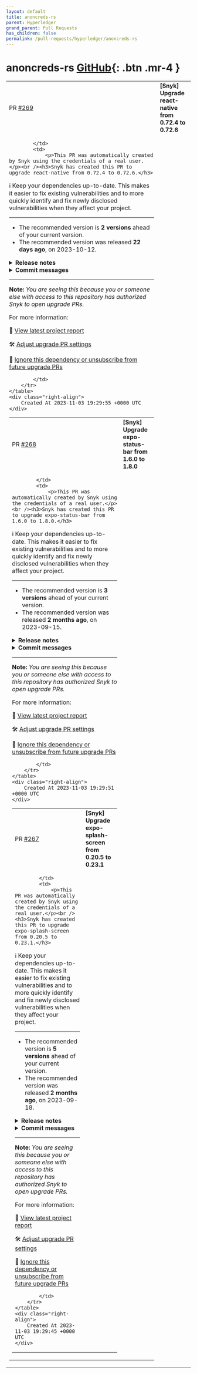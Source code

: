 ```yaml
---
layout: default
title: anoncreds-rs
parent: Hyperledger
grand_parent: Pull Requests
has_children: false
permalink: /pull-requests/hyperledger/anoncreds-rs
---
```


# anoncreds-rs <span class="fs-3 right-align">[GitHub](https://github.com/hyperledger/anoncreds-rs){: .btn .mr-4 }</span>


<div>
    <table>
        <tr>
            <td>
                PR <a href="https://github.com/hyperledger/anoncreds-rs/pull/269" class=".btn">#269</a>
            </td>
            <td>
                <b>
                    [Snyk] Upgrade react-native from 0.72.4 to 0.72.6
                </b>
            </td>
        </tr>
        <tr>
            <td>
                
            </td>
            <td>
                <p>This PR was automatically created by Snyk using the credentials of a real user.</p><br /><h3>Snyk has created this PR to upgrade react-native from 0.72.4 to 0.72.6.</h3>

:information_source: Keep your dependencies up-to-date. This makes it easier to fix existing vulnerabilities and to more quickly identify and fix newly disclosed vulnerabilities when they affect your project.
<hr/>

- The recommended version is **2 versions** ahead of your current version.
- The recommended version was released **22 days ago**, on 2023-10-12.


<details>
<summary><b>Release notes</b></summary>
<br/>
  <details>
    <summary>Package name: <b>react-native</b></summary>
    <ul>
      <li>
        <b>0.72.6</b> - <a href="https://snyk.io/redirect/github/facebook/react-native/releases/tag/v0.72.6">2023-10-12</a></br><h3>Fixed</h3>
<ul>
<li>Fix a potential bug in <code>EventEmitter</code> when used with certain Babel configurations that incorrectly polyfill the spread operator for iterables (<a href="https://snyk.io/redirect/github/facebook/react-native/commit/9b3bd637231e5e9e7d8b729c71842f3b7a2da373">9b3bd63723</a> by <a href="https://snyk.io/redirect/github/yungsters">@ yungsters</a>)</li>
</ul>
<h4>iOS specific</h4>
<ul>
<li>Set the max version of Active support to 7.0.8 (<a href="https://snyk.io/redirect/github/facebook/react-native/commit/785f91b67a5d97e4e54d341279c878483a3d9a11">785f91b67a</a> by <a href="https://snyk.io/redirect/github/cipolleschi">@ cipolleschi</a>)</li>
</ul>
<hr>
<p>You can participate in the conversation on the status of this release in this <a href="https://snyk.io/redirect/github/reactwg/react-native-releases/discussions/91" data-hovercard-type="discussion" data-hovercard-url="/reactwg/react-native-releases/discussions/91/hovercard">discussion</a></p>
<hr>
<p>To help you upgrade to this version, you can use the <a href="https://react-native-community.github.io/upgrade-helper/" rel="nofollow">upgrade helper</a> ⚛️</p>
<hr>
<p>You can find the whole changelog history in the <a href="https://snyk.io/redirect/github/facebook/react-native/blob/main/CHANGELOG.md">changelog.md file</a>.</p>
      </li>
      <li>
        <b>0.72.5</b> - <a href="https://snyk.io/redirect/github/facebook/react-native/releases/tag/v0.72.5">2023-09-25</a></br>

<h3>Changed</h3>
<ul>
<li>Bump CLI to 11.3.7 (<a href="https://snyk.io/redirect/github/facebook/react-native/commit/6f02d55debe818dcb1db753f2ca4cc0b804d0df5">6f02d55deb</a> by <a href="https://snyk.io/redirect/github/huntie">@ huntie</a>)</li>
<li>Bump @ react-native/codegen to 0.72.7 (<a href="https://snyk.io/redirect/github/facebook/react-native/commit/4da991407da2791f22ded368ad04457b03be5ee3">4da991407d</a> by <a href="https://snyk.io/redirect/github/Titozzz">@ Titozzz</a>)</li>
</ul>
<h3>Fixed</h3>
<h4>Android specific</h4>
<ul>
<li>Fix building Android on Windows. (<a href="https://snyk.io/redirect/github/facebook/react-native/commit/054ab62be0db5d14f02f5aeb4c696f037ea68794">054ab62be0</a> by <a href="https://snyk.io/redirect/github/alespergl">@ alespergl</a>)</li>
<li>A bug fix for Android builds with new arch on Windows host. (<a href="https://snyk.io/redirect/github/facebook/react-native/commit/a323249e0a0f9c2fb75ee05d7da62a34f3c56be0">a323249e0a</a> by <a href="https://snyk.io/redirect/github/birdofpreyru">@ birdofpreyru</a>)</li>
<li>Fix null crash when using maintainVisibleContentPosition on Android (<a href="https://snyk.io/redirect/github/facebook/react-native/commit/1a1a79871b2d040764537433b431bc3b416904e3">1a1a79871b</a> by <a href="https://snyk.io/redirect/github/janicduplessis">@ janicduplessis</a>)</li>
</ul>
<h4>iOS specific</h4>
<ul>
<li>XCode 15 fixes (<a href="https://snyk.io/redirect/github/facebook/react-native/commit/21763e85e39e17a19a1cf7a9026ef74517464749">21763e85e3</a>, <a href="https://snyk.io/redirect/github/facebook/react-native/commit/0dbd621c598e3ba7a203ec41bb70ce395ad1d62c">0dbd621c59</a> &amp; <a href="https://snyk.io/redirect/github/facebook/react-native/commit/8a5b2d673502037731ee6bc40fc64cdd22139011">8a5b2d6735</a>)</li>
<li>Fix timer background state when App is launched from background (<a href="https://snyk.io/redirect/github/facebook/react-native/commit/a4ea737ae1773e7fd49969ae20b962bdd7481b37">a4ea737ae1</a> by <a href="https://snyk.io/redirect/github/zhongwuzw">@ zhongwuzw</a>)</li>
<li>Guard <code>JSGlobalContextSetInspectable</code> behind a compile time check for Xcode 14.3+ (<a href="https://snyk.io/redirect/github/facebook/react-native/commit/3eeee11d7ac4075d0917233d3be4a9469f802d35">3eeee11d7a</a> by <a href="https://snyk.io/redirect/github/Saadnajmi">@ Saadnajmi</a>)</li>
<li>Re-enable direct debugging with JSC on iOS 16.4+ (<a href="https://snyk.io/redirect/github/facebook/react-native/commit/8b1bf058c4bcbf4e5ca45b0056217266a1ed870c">8b1bf058c4</a> by <a href="https://snyk.io/redirect/github/huntie">@ huntie</a>)</li>
</ul>
<hr>
<p>You can participate in the conversation on the status of this release in this <a href="https://snyk.io/redirect/github/reactwg/react-native-releases/discussions/89" data-hovercard-type="discussion" data-hovercard-url="/reactwg/react-native-releases/discussions/89/hovercard">discussion</a></p>
<hr>
<p>To help you upgrade to this version, you can use the <a href="https://react-native-community.github.io/upgrade-helper/" rel="nofollow">upgrade helper</a> ⚛️</p>
<hr>
<p>You can find the whole changelog history in the <a href="https://snyk.io/redirect/github/facebook/react-native/blob/main/CHANGELOG.md">changelog.md file</a>.</p>
      </li>
      <li>
        <b>0.72.4</b> - 2023-08-14
      </li>
    </ul>
    from <a href="https://snyk.io/redirect/github/facebook/react-native/releases">react-native GitHub release notes</a>
  </details>
</details>


<details>
  <summary><b>Commit messages</b></summary>
  </br>
  <details>
    <summary>Package name: <b>react-native</b></summary>
    <ul>
      <li><a href="https://snyk.io/redirect/github/facebook/react-native/commit/4fd3da2a877d5c4dc07ea26067f2eec98ac4fb19">4fd3da2</a> [0.72.6] Bump version numbers</li>
      <li><a href="https://snyk.io/redirect/github/facebook/react-native/commit/6e3a130860bf5ae0fd37df0ddaaeb226cffe7312">6e3a130</a> [Local] Fix CI for 0.72, with Acitve Support and Xcode15 (#40855)</li>
      <li><a href="https://snyk.io/redirect/github/facebook/react-native/commit/9b3bd637231e5e9e7d8b729c71842f3b7a2da373">9b3bd63</a> RN: Switch EventEmitter to &#x60;Array.from(...)&#x60; (#39525)</li>
      <li><a href="https://snyk.io/redirect/github/facebook/react-native/commit/785f91b67a5d97e4e54d341279c878483a3d9a11">785f91b</a> Fix Gemfile, setting Active support to &lt; 7.1.0 (#39828)</li>
      <li><a href="https://snyk.io/redirect/github/facebook/react-native/commit/355025dae436ac9ec7635069042d2a9a4e24f680">355025d</a> Update Xcode 15 patches to be more robust (#39710)</li>
      <li><a href="https://snyk.io/redirect/github/facebook/react-native/commit/3c4cc59542762786ce4e70131a578ee7508f57e3">3c4cc59</a> Move hermes-engine.podspec and hermes-utils.rb from hermes-engine to hermes folders when building (#39575)</li>
      <li><a href="https://snyk.io/redirect/github/facebook/react-native/commit/1e38d4d4b15f55df721d4fb05596b957de3868e3">1e38d4d</a> [0.72.5] Bump version numbers</li>
      <li><a href="https://snyk.io/redirect/github/facebook/react-native/commit/2a041cb967f734c5f8b5f77ab77980fc96a967f8">2a041cb</a> Add ld_classic flag to Hermes when building for Xcode 15 (#39516)</li>
      <li><a href="https://snyk.io/redirect/github/facebook/react-native/commit/8ccdb2cbe6f682163dc9e0f09987986ed003dbb3">8ccdb2c</a> Fix Xcode 15 RC issues (#39474)</li>
      <li><a href="https://snyk.io/redirect/github/facebook/react-native/commit/a5e110adcf21e67eeaff0d838ed18aef9a1f224d">a5e110a</a> Bump IPHONEOS_DEPLOYMENT_TARGET to 13.4 for 3rd party pods (#39478)</li>
      <li><a href="https://snyk.io/redirect/github/facebook/react-native/commit/f6fd6b8db009f4a919f7e698d27028bb7f07e278">f6fd6b8</a> 【iOS】Fix timer background state when App is launched from background (#39347)</li>
      <li><a href="https://snyk.io/redirect/github/facebook/react-native/commit/4da991407da2791f22ded368ad04457b03be5ee3">4da9914</a> bumped packages versions</li>
      <li><a href="https://snyk.io/redirect/github/facebook/react-native/commit/6f02d55debe818dcb1db753f2ca4cc0b804d0df5">6f02d55</a> Bump CLI to 11.3.7 (#39280)</li>
      <li><a href="https://snyk.io/redirect/github/facebook/react-native/commit/a8ec20db215b40ca18c5aefdb05a19c4c75ec74f">a8ec20d</a> Allow RCTBundleURLProvider to request an inline source map (#37878) (#39033)</li>
      <li><a href="https://snyk.io/redirect/github/facebook/react-native/commit/f77e9af76189fd9ac74b013e29007058b7cf8662">f77e9af</a> Fix building Android on Windows (#39190)</li>
      <li><a href="https://snyk.io/redirect/github/facebook/react-native/commit/e9eca07f5222cb846c3069705cf48a9db9209863">e9eca07</a> Revert &quot;Fix build failure on iOS with pnpm and use_frameworks! (#38158)&quot; (#39177)</li>
      <li><a href="https://snyk.io/redirect/github/facebook/react-native/commit/66441e7e5d1cf52ee7d0317ab1654f7e491b40a2">66441e7</a> A fix in Codegen for Windows build host (#36542)</li>
      <li><a href="https://snyk.io/redirect/github/facebook/react-native/commit/05d36d986087b5ed0e582d759fd45294dcc307c8">05d36d9</a> Guard &#x60;JSGlobalContextSetInspectable&#x60; behind a compile time check for Xcode 14.3+ (#39037)</li>
      <li><a href="https://snyk.io/redirect/github/facebook/react-native/commit/26b49f9ff9a40900a9f48a0b2a25735cc2117b15">26b49f9</a> Adjust RawPropsPropNameLength&#x27;s type to account for increased number of props (#39008)</li>
      <li><a href="https://snyk.io/redirect/github/facebook/react-native/commit/7aeadbc249590688972b3968caf76f5fc80f7eda">7aeadbc</a> Fix null crash when using maintainVisibleContentPosition on Android (#38891)</li>
      <li><a href="https://snyk.io/redirect/github/facebook/react-native/commit/1794832a26b64ebec4e6c7878dba57d6dedd0574">1794832</a> Re-enable direct debugging with JSC on iOS 16.4+ (#37914)</li>
      <li><a href="https://snyk.io/redirect/github/facebook/react-native/commit/ef8ac7a3292e2ee335711927781c2fdf2f704dc3">ef8ac7a</a> chore(releases): improve bump oss script to allow less human errors (72 edition) (#38888)</li>
      <li><a href="https://snyk.io/redirect/github/facebook/react-native/commit/33fc55dc6e69f351f6152735f11e8aa46b6ad1dc">33fc55d</a> Add scripts and pipeline to poll for maven (#38980)</li>
    </ul>

   <a href="https://snyk.io/redirect/github/facebook/react-native/compare/ff27568f62c936c1e605594bc3ec178a188403f0...4fd3da2a877d5c4dc07ea26067f2eec98ac4fb19">Compare</a>
  </details>
</details>
<hr/>

**Note:** *You are seeing this because you or someone else with access to this repository has authorized Snyk to open upgrade PRs.*

For more information:  <img src="https://api.segment.io/v1/pixel/track?data=eyJ3cml0ZUtleSI6InJyWmxZcEdHY2RyTHZsb0lYd0dUcVg4WkFRTnNCOUEwIiwiYW5vbnltb3VzSWQiOiJlZmJkNTExYi02Y2QxLTQ1NzQtOTMwYS04OTJkMjAzYjA3MTUiLCJldmVudCI6IlBSIHZpZXdlZCIsInByb3BlcnRpZXMiOnsicHJJZCI6ImVmYmQ1MTFiLTZjZDEtNDU3NC05MzBhLTg5MmQyMDNiMDcxNSJ9fQ==" width="0" height="0"/>

🧐 [View latest project report](https://app.snyk.io/org/hyperledger-bot/project/adcadd64-fca2-41e4-9476-aa9d33532df3?utm_source&#x3D;github&amp;utm_medium&#x3D;referral&amp;page&#x3D;upgrade-pr)

🛠 [Adjust upgrade PR settings](https://app.snyk.io/org/hyperledger-bot/project/adcadd64-fca2-41e4-9476-aa9d33532df3/settings/integration?utm_source&#x3D;github&amp;utm_medium&#x3D;referral&amp;page&#x3D;upgrade-pr)

🔕 [Ignore this dependency or unsubscribe from future upgrade PRs](https://app.snyk.io/org/hyperledger-bot/project/adcadd64-fca2-41e4-9476-aa9d33532df3/settings/integration?pkg&#x3D;react-native&amp;utm_source&#x3D;github&amp;utm_medium&#x3D;referral&amp;page&#x3D;upgrade-pr#auto-dep-upgrades)

<!--- (snyk:metadata:{"prId":"efbd511b-6cd1-4574-930a-892d203b0715","prPublicId":"efbd511b-6cd1-4574-930a-892d203b0715","dependencies":[{"name":"react-native","from":"0.72.4","to":"0.72.6"}],"packageManager":"npm","type":"auto","projectUrl":"https://app.snyk.io/org/hyperledger-bot/project/adcadd64-fca2-41e4-9476-aa9d33532df3?utm_source=github&utm_medium=referral&page=upgrade-pr","projectPublicId":"adcadd64-fca2-41e4-9476-aa9d33532df3","env":"prod","prType":"upgrade","vulns":[],"issuesToFix":[],"upgrade":[],"upgradeInfo":{"versionsDiff":2,"publishedDate":"2023-10-12T16:26:09.059Z"},"templateVariants":[],"hasFixes":false,"isMajorUpgrade":false,"isBreakingChange":false,"priorityScoreList":[]}) --->

            </td>
        </tr>
    </table>
    <div class="right-align">
        Created At 2023-11-03 19:29:55 +0000 UTC
    </div>
</div>

<div>
    <table>
        <tr>
            <td>
                PR <a href="https://github.com/hyperledger/anoncreds-rs/pull/268" class=".btn">#268</a>
            </td>
            <td>
                <b>
                    [Snyk] Upgrade expo-status-bar from 1.6.0 to 1.8.0
                </b>
            </td>
        </tr>
        <tr>
            <td>
                
            </td>
            <td>
                <p>This PR was automatically created by Snyk using the credentials of a real user.</p><br /><h3>Snyk has created this PR to upgrade expo-status-bar from 1.6.0 to 1.8.0.</h3>

:information_source: Keep your dependencies up-to-date. This makes it easier to fix existing vulnerabilities and to more quickly identify and fix newly disclosed vulnerabilities when they affect your project.
<hr/>

- The recommended version is **3 versions** ahead of your current version.
- The recommended version was released **2 months ago**, on 2023-09-15.


<details>
<summary><b>Release notes</b></summary>
<br/>
  <details>
    <summary>Package name: <b>expo-status-bar</b></summary>
    <ul>
      <li>
        <b>1.8.0</b> - 2023-09-15
      </li>
      <li>
        <b>1.7.1</b> - 2023-08-02
      </li>
      <li>
        <b>1.7.0</b> - 2023-07-28
      </li>
      <li>
        <b>1.6.0</b> - 2023-06-21
      </li>
    </ul>
    from <a href="https://snyk.io/redirect/github/expo/expo/releases">expo-status-bar GitHub release notes</a>
  </details>
</details>


<details>
  <summary><b>Commit messages</b></summary>
  </br>
  <details>
    <summary>Package name: <b>expo-status-bar</b></summary>
    <ul>
      <li><a href="https://snyk.io/redirect/github/expo/expo/commit/ee2c866ba3c7fbc35ff2a3e896041cf15d3bd7c5">ee2c866</a> Publish packages</li>
      <li><a href="https://snyk.io/redirect/github/expo/expo/commit/dbe276f86214969eac61dbda5a2b5596d5420aa0">dbe276f</a> [tools] Add publish-prod-home command (#24432)</li>
      <li><a href="https://snyk.io/redirect/github/expo/expo/commit/19a0af8df602248ddb9a6f5b761d4762adda085b">19a0af8</a> [go] Load embedded bundle and manifest in release builds (#24412)</li>
      <li><a href="https://snyk.io/redirect/github/expo/expo/commit/76d9873163267d55a07d3b4ca6e5b2fc9a298080">76d9873</a> Apple TV support 2: add TV template, fix config plugin, add CI (#24411)</li>
      <li><a href="https://snyk.io/redirect/github/expo/expo/commit/396e9f15b217cdeabc27ef3361442a9b18ea3b7c">396e9f1</a> [expo-updates][android] Make scopekey only required when getting database entity (#24466)</li>
      <li><a href="https://snyk.io/redirect/github/expo/expo/commit/ec9fe241beb15ca1bf923f9db9cab733b66549b6">ec9fe24</a> [ios][file-system] throw correct error (#24464)</li>
      <li><a href="https://snyk.io/redirect/github/expo/expo/commit/7b7829a694d0cf0e2000ae619857be0758e8c69c">7b7829a</a> [docs] Add note about Flipper RFC and point to debugging tools doc</li>
      <li><a href="https://snyk.io/redirect/github/expo/expo/commit/46b58c59687d8381b86bf47f84ae9c3e3531e1e7">46b58c5</a> [docs] separate copy and link icons on headers/ collapsibles (#24448)</li>
      <li><a href="https://snyk.io/redirect/github/expo/expo/commit/b5b6a30f8b8679413253426fad7b2b21fbab1246">b5b6a30</a> [ios][clipboard] Increase test timeout (#24463)</li>
      <li><a href="https://snyk.io/redirect/github/expo/expo/commit/142d0b5531ef7b76208e388f74ddf43648510ad5">142d0b5</a> [notifications][Android] Remove badge manager (#24458)</li>
      <li><a href="https://snyk.io/redirect/github/expo/expo/commit/9c38e13cc4f98225a9ab2433f223fe738654dd8f">9c38e13</a> [core][Android] Add SharedRefs (#24446)</li>
      <li><a href="https://snyk.io/redirect/github/expo/expo/commit/82452ed93e12be5b45661ccd0f3f34f19fb3260f">82452ed</a> split create-expo tests out of Expo CLI tests (#24456)</li>
      <li><a href="https://snyk.io/redirect/github/expo/expo/commit/4c178d05e047784d3f1635abe51d07b5afb354e2">4c178d0</a> Move &#x60;process.env&#x60; polyfill strip to &#x60;expo/metro-config&#x60;. (#24455)</li>
      <li><a href="https://snyk.io/redirect/github/expo/expo/commit/92ddc08b26a11b987f4b39a094edc822d91c7108">92ddc08</a> Support mocking Node.js externals for client-side bundles. (#24453)</li>
      <li><a href="https://snyk.io/redirect/github/expo/expo/commit/a087816bdf1374b762fecdafd4da8caae5ea49c2">a087816</a> [dev-menu] [ENG-10036] update dev menu to make refresh more prominent (#24426)</li>
      <li><a href="https://snyk.io/redirect/github/expo/expo/commit/da565d55e432f8af13479f3d66e78610b9b9f2ad">da565d5</a> [docs] Fix FAQ about custom entry point in build migration guide (#24449)</li>
      <li><a href="https://snyk.io/redirect/github/expo/expo/commit/a000174d4c7d5d232b43211428ca6f9bb49c0199">a000174</a> [expo-device][docs] Fix broken link for app config doc (#24418)</li>
      <li><a href="https://snyk.io/redirect/github/expo/expo/commit/81dfc2fb50087c25fa70f1014003762be797715e">81dfc2f</a> [docs] Upgrade PNPM on Android workers to latest 8.7.5 (#24421)</li>
      <li><a href="https://snyk.io/redirect/github/expo/expo/commit/7c98c357c8fd70c070f7b96cdb44c9fe12cdd17e">7c98c35</a> feat(cli, router, metro, asset): add basePath support (#23911)</li>
      <li><a href="https://snyk.io/redirect/github/expo/expo/commit/6e021b288405021f8ece9507400b78a168b04b17">6e021b2</a> [core] Add native functions for UUIDv4 generation (#24199)</li>
      <li><a href="https://snyk.io/redirect/github/expo/expo/commit/59c279717b31cd7f5de168214b17183bf227d8b4">59c2797</a> [home] Fix apollo auth link spread ordering (#24435)</li>
      <li><a href="https://snyk.io/redirect/github/expo/expo/commit/52aab7ca6e6c9199d4e0714cb3d0aae2f5d4e3ce">52aab7c</a> Revert &quot;separate copy/ link icons on headers and collapsibles&quot;</li>
      <li><a href="https://snyk.io/redirect/github/expo/expo/commit/0256b187bdeaa97c7592e6e0cf5ebeb58f283f66">0256b18</a> Revert &quot;remove round arrow from tippy to prevent opposite facing arrow when scrolled to page top&quot;</li>
      <li><a href="https://snyk.io/redirect/github/expo/expo/commit/623daeb3e279007b48e035f807c654e2e550b198">623daeb</a> remove round arrow from tippy to prevent opposite facing arrow when scrolled to page top</li>
    </ul>

   <a href="https://snyk.io/redirect/github/expo/expo/compare/fa5ecca8251986b9f197cc14074eec0ab6dfb6db...ee2c866ba3c7fbc35ff2a3e896041cf15d3bd7c5">Compare</a>
  </details>
</details>
<hr/>

**Note:** *You are seeing this because you or someone else with access to this repository has authorized Snyk to open upgrade PRs.*

For more information:  <img src="https://api.segment.io/v1/pixel/track?data=eyJ3cml0ZUtleSI6InJyWmxZcEdHY2RyTHZsb0lYd0dUcVg4WkFRTnNCOUEwIiwiYW5vbnltb3VzSWQiOiJmZDg2OTE5YS01YzMyLTRjMmYtOWVlZi01Y2Q4OTcyZDIyZjQiLCJldmVudCI6IlBSIHZpZXdlZCIsInByb3BlcnRpZXMiOnsicHJJZCI6ImZkODY5MTlhLTVjMzItNGMyZi05ZWVmLTVjZDg5NzJkMjJmNCJ9fQ==" width="0" height="0"/>

🧐 [View latest project report](https://app.snyk.io/org/hyperledger-bot/project/adcadd64-fca2-41e4-9476-aa9d33532df3?utm_source&#x3D;github&amp;utm_medium&#x3D;referral&amp;page&#x3D;upgrade-pr)

🛠 [Adjust upgrade PR settings](https://app.snyk.io/org/hyperledger-bot/project/adcadd64-fca2-41e4-9476-aa9d33532df3/settings/integration?utm_source&#x3D;github&amp;utm_medium&#x3D;referral&amp;page&#x3D;upgrade-pr)

🔕 [Ignore this dependency or unsubscribe from future upgrade PRs](https://app.snyk.io/org/hyperledger-bot/project/adcadd64-fca2-41e4-9476-aa9d33532df3/settings/integration?pkg&#x3D;expo-status-bar&amp;utm_source&#x3D;github&amp;utm_medium&#x3D;referral&amp;page&#x3D;upgrade-pr#auto-dep-upgrades)

<!--- (snyk:metadata:{"prId":"fd86919a-5c32-4c2f-9eef-5cd8972d22f4","prPublicId":"fd86919a-5c32-4c2f-9eef-5cd8972d22f4","dependencies":[{"name":"expo-status-bar","from":"1.6.0","to":"1.8.0"}],"packageManager":"npm","type":"auto","projectUrl":"https://app.snyk.io/org/hyperledger-bot/project/adcadd64-fca2-41e4-9476-aa9d33532df3?utm_source=github&utm_medium=referral&page=upgrade-pr","projectPublicId":"adcadd64-fca2-41e4-9476-aa9d33532df3","env":"prod","prType":"upgrade","vulns":[],"issuesToFix":[],"upgrade":[],"upgradeInfo":{"versionsDiff":3,"publishedDate":"2023-09-15T21:43:47.766Z"},"templateVariants":[],"hasFixes":false,"isMajorUpgrade":false,"isBreakingChange":false,"priorityScoreList":[]}) --->

            </td>
        </tr>
    </table>
    <div class="right-align">
        Created At 2023-11-03 19:29:51 +0000 UTC
    </div>
</div>

<div>
    <table>
        <tr>
            <td>
                PR <a href="https://github.com/hyperledger/anoncreds-rs/pull/267" class=".btn">#267</a>
            </td>
            <td>
                <b>
                    [Snyk] Upgrade expo-splash-screen from 0.20.5 to 0.23.1
                </b>
            </td>
        </tr>
        <tr>
            <td>
                
            </td>
            <td>
                <p>This PR was automatically created by Snyk using the credentials of a real user.</p><br /><h3>Snyk has created this PR to upgrade expo-splash-screen from 0.20.5 to 0.23.1.</h3>

:information_source: Keep your dependencies up-to-date. This makes it easier to fix existing vulnerabilities and to more quickly identify and fix newly disclosed vulnerabilities when they affect your project.
<hr/>

- The recommended version is **5 versions** ahead of your current version.
- The recommended version was released **2 months ago**, on 2023-09-18.


<details>
<summary><b>Release notes</b></summary>
<br/>
  <details>
    <summary>Package name: <b>expo-splash-screen</b></summary>
    <ul>
      <li>
        <b>0.23.1</b> - 2023-09-18
      </li>
      <li>
        <b>0.23.0</b> - 2023-09-15
      </li>
      <li>
        <b>0.22.0</b> - 2023-09-04
      </li>
      <li>
        <b>0.21.1</b> - 2023-08-02
      </li>
      <li>
        <b>0.21.0</b> - 2023-07-28
      </li>
      <li>
        <b>0.20.5</b> - 2023-07-29
      </li>
    </ul>
    from <a href="https://snyk.io/redirect/github/expo/expo/releases">expo-splash-screen GitHub release notes</a>
  </details>
</details>


<details>
  <summary><b>Commit messages</b></summary>
  </br>
  <details>
    <summary>Package name: <b>expo-splash-screen</b></summary>
    <ul>
      <li><a href="https://snyk.io/redirect/github/expo/expo/commit/62f76105dfb436f7144440d6e6077d4ff3263842">62f7610</a> Publish packages</li>
      <li><a href="https://snyk.io/redirect/github/expo/expo/commit/2d4e7de991c5fd68e928a6dcc1138244ca0e62f1">2d4e7de</a> router v3 public fixes (#24472)</li>
      <li><a href="https://snyk.io/redirect/github/expo/expo/commit/c9db3de737f6ca6702cee9903c7758bb96682b10">c9db3de</a> [expo-dev-menu] fix ts and linting (#24497)</li>
      <li><a href="https://snyk.io/redirect/github/expo/expo/commit/36864eca88552ba66197967b9d236a35771356a3">36864ec</a> [sqlite] fix load extension test (#24498)</li>
      <li><a href="https://snyk.io/redirect/github/expo/expo/commit/e77297bd05aa5faa37ee8fa9d799a0e64344ae81">e77297b</a> [notifications][Android] Convert almost all exported modules to Kotlin (#24462)</li>
      <li><a href="https://snyk.io/redirect/github/expo/expo/commit/c8170acce2d3cfd467be279e5beb5d1bcb116b05">c8170ac</a> [expo-contacts][docs] Fix broken link for app config doc (#24477)</li>
      <li><a href="https://snyk.io/redirect/github/expo/expo/commit/e6b55b93da2a9c8eff517214971fc7cda77b3ca5">e6b55b9</a> [docs] Add newsletter links to sidebar footer and Home page (#24482)</li>
      <li><a href="https://snyk.io/redirect/github/expo/expo/commit/eb9435b52a1c7a59eb3ececabae71d2b5ca4b16f">eb9435b</a> [notifications][Android] Remove vernsioned &#x60;ExpoBadge Manager&#x60;</li>
      <li><a href="https://snyk.io/redirect/github/expo/expo/commit/a0708d8859c77ff334b9bc2f5e27e33d0910fce4">a0708d8</a> [notifications][Android] Fix BadgeManager not found in vendored code</li>
      <li><a href="https://snyk.io/redirect/github/expo/expo/commit/09c2ed4acac3ef3b3a19f6179ce714668ed836bb">09c2ed4</a> [expo-intent-launcher] [Android] Fix the crash on fulfilled promises when ActivityNotFoundException is thrown (#24481)</li>
      <li><a href="https://snyk.io/redirect/github/expo/expo/commit/0685088eb2080915d5fad59bafe7a8593865a284">0685088</a> [docs] Update verbiage, fix formatting issues and vale warnings in API Routes guide (#24478)</li>
      <li><a href="https://snyk.io/redirect/github/expo/expo/commit/88cf444c9aad92f6378a45d8b32ca014d65dddae">88cf444</a> [iOS] Experimental new Video component (#24428)</li>
      <li><a href="https://snyk.io/redirect/github/expo/expo/commit/4b361cb0003654b0fbe2351ee17a032d776ca942">4b361cb</a> [android][sqlite] Add support for CRSQLite on Android (#24322)</li>
      <li><a href="https://snyk.io/redirect/github/expo/expo/commit/026e18859d13266c061bb348d5d6b1c649ca7871">026e188</a> [ios][updates] bump sqlite version (#24375)</li>
      <li><a href="https://snyk.io/redirect/github/expo/expo/commit/02196533a472a7f6e073a283fd9cf797dfa95514">0219653</a> Publish packages</li>
      <li><a href="https://snyk.io/redirect/github/expo/expo/commit/e44650fda67f1705795dec6cf8fbb468825ea753">e44650f</a> [templates] Bump versions [skip ci]</li>
      <li><a href="https://snyk.io/redirect/github/expo/expo/commit/aa59e54be8bf2248e0e58f38faee7e8b0efd1da2">aa59e54</a> Sync changelogs [skip ci]</li>
      <li><a href="https://snyk.io/redirect/github/expo/expo/commit/e7d314738ddab2021957452a2d41818de874555f">e7d3147</a> [templates] Bump versions [skip ci]</li>
      <li><a href="https://snyk.io/redirect/github/expo/expo/commit/2bd82552d004cba40601572c8f141f063150620c">2bd8255</a> Publish packages</li>
      <li><a href="https://snyk.io/redirect/github/expo/expo/commit/ff40b4b373ce2944d1541f70969db65e3e5c1999">ff40b4b</a> Publish packages</li>
      <li><a href="https://snyk.io/redirect/github/expo/expo/commit/0f5698e78938e67eb8c15a4e0928948c8c6a4ebf">0f5698e</a> Sync changelogs</li>
      <li><a href="https://snyk.io/redirect/github/expo/expo/commit/489c2041c1cb62e36cc3e12e3f9de67a43b1d5b2">489c204</a> [ios] Remove legacy notifications module code (#24325)</li>
      <li><a href="https://snyk.io/redirect/github/expo/expo/commit/46f023faa11eac219c59b25dcd63be853aab7bd0">46f023f</a> [RFC] API Routes in Expo Router (#24429)</li>
      <li><a href="https://snyk.io/redirect/github/expo/expo/commit/dfc1bb8cb91ec4b34b00dc9c5bb1ebf42b7112be">dfc1bb8</a> publish project templates</li>
    </ul>

   <a href="https://snyk.io/redirect/github/expo/expo/compare/0d774d352ca6d11f83a3223199c8e5f6ba4c8e09...62f76105dfb436f7144440d6e6077d4ff3263842">Compare</a>
  </details>
</details>
<hr/>

**Note:** *You are seeing this because you or someone else with access to this repository has authorized Snyk to open upgrade PRs.*

For more information:  <img src="https://api.segment.io/v1/pixel/track?data=eyJ3cml0ZUtleSI6InJyWmxZcEdHY2RyTHZsb0lYd0dUcVg4WkFRTnNCOUEwIiwiYW5vbnltb3VzSWQiOiI2YzhjNTQxZi05ZGU4LTQ3ZGQtYmZlNi0wY2YwNWU0NGYwOWMiLCJldmVudCI6IlBSIHZpZXdlZCIsInByb3BlcnRpZXMiOnsicHJJZCI6IjZjOGM1NDFmLTlkZTgtNDdkZC1iZmU2LTBjZjA1ZTQ0ZjA5YyJ9fQ==" width="0" height="0"/>

🧐 [View latest project report](https://app.snyk.io/org/hyperledger-bot/project/adcadd64-fca2-41e4-9476-aa9d33532df3?utm_source&#x3D;github&amp;utm_medium&#x3D;referral&amp;page&#x3D;upgrade-pr)

🛠 [Adjust upgrade PR settings](https://app.snyk.io/org/hyperledger-bot/project/adcadd64-fca2-41e4-9476-aa9d33532df3/settings/integration?utm_source&#x3D;github&amp;utm_medium&#x3D;referral&amp;page&#x3D;upgrade-pr)

🔕 [Ignore this dependency or unsubscribe from future upgrade PRs](https://app.snyk.io/org/hyperledger-bot/project/adcadd64-fca2-41e4-9476-aa9d33532df3/settings/integration?pkg&#x3D;expo-splash-screen&amp;utm_source&#x3D;github&amp;utm_medium&#x3D;referral&amp;page&#x3D;upgrade-pr#auto-dep-upgrades)

<!--- (snyk:metadata:{"prId":"6c8c541f-9de8-47dd-bfe6-0cf05e44f09c","prPublicId":"6c8c541f-9de8-47dd-bfe6-0cf05e44f09c","dependencies":[{"name":"expo-splash-screen","from":"0.20.5","to":"0.23.1"}],"packageManager":"npm","type":"auto","projectUrl":"https://app.snyk.io/org/hyperledger-bot/project/adcadd64-fca2-41e4-9476-aa9d33532df3?utm_source=github&utm_medium=referral&page=upgrade-pr","projectPublicId":"adcadd64-fca2-41e4-9476-aa9d33532df3","env":"prod","prType":"upgrade","vulns":[],"issuesToFix":[],"upgrade":[],"upgradeInfo":{"versionsDiff":5,"publishedDate":"2023-09-18T18:55:35.534Z"},"templateVariants":[],"hasFixes":false,"isMajorUpgrade":false,"isBreakingChange":false,"priorityScoreList":[]}) --->

            </td>
        </tr>
    </table>
    <div class="right-align">
        Created At 2023-11-03 19:29:45 +0000 UTC
    </div>
</div>

